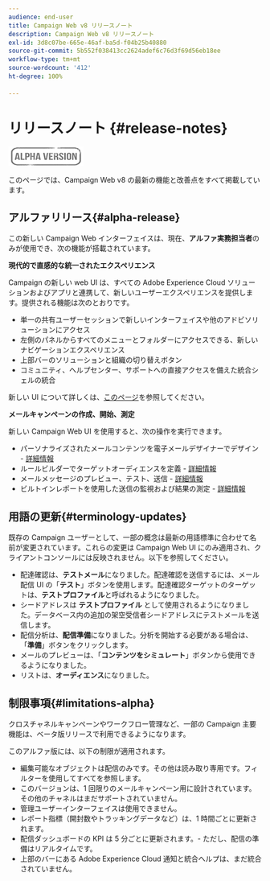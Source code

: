 ```yaml
---
audience: end-user
title: Campaign Web v8 リリースノート
description: Campaign Web v8 リリースノート
exl-id: 3d8c07be-665e-46af-ba5d-f04b25b40880
source-git-commit: 5b552f038413cc2624adef6c76d3f69d56eb18ee
workflow-type: tm+mt
source-wordcount: '412'
ht-degree: 100%

---
```


# リリースノート {#release-notes}

![](../assets/do-not-localize/badge.png)

このページでは、Campaign Web v8 の最新の機能と改善点をすべて掲載しています。

## アルファリリース{#alpha-release}

この新しい Campaign Web インターフェイスは、現在、**アルファ実務担当者**&#x200B;のみが使用でき、次の機能が搭載されています。

**現代的で直感的な統一されたエクスペリエンス**

Campaign の新しい web UI は、すべての Adobe Experience Cloud ソリューションおよびアプリと連携して、新しいユーザーエクスペリエンスを提供します。提供される機能は次のとおりです。

* 単一の共有ユーザーセッションで新しいインターフェイスや他のアドビソリューションにアクセス
* 左側のパネルからすべてのメニューとフォルダーにアクセスできる、新しいナビゲーションエクスペリエンス
* 上部バーのソリューションと組織の切り替えボタン
* コミュニティ、ヘルプセンター、サポートへの直接アクセスを備えた統合シェルの統合
<!--
No search and pulse notifications in Alpha
-->

新しい UI について詳しくは、[このページ](../get-started/user-interface.md)を参照してください。

**メールキャンペーンの作成、開始、測定**

新しい Campaign Web UI を使用すると、次の操作を実行できます。

* パーソナライズされたメールコンテンツを電子メールデザイナーでデザイン - [詳細情報](../content/edit-content.md)
* ルールビルダーでターゲットオーディエンスを定義 - [詳細情報](../audience/about-audiences.md)
* メールメッセージのプレビュー、テスト、送信 - [詳細情報](../monitor/prepare-send.md)
* ビルトインレポートを使用した送信の監視および結果の測定 - [詳細情報](../reporting/reports.md)

<!--
add info somewhere to remind users that
* they still have access to their console (+ link to v8 console doc)
* they keep their existing data (example: will be able to use their existing delivery templates to create deliveries)
-->


## 用語の更新{#terminology-updates}

既存の Campaign ユーザーとして、一部の概念は最新の用語標準に合わせて名前が変更されています。これらの変更は Campaign Web UI にのみ適用され、クライアントコンソールには反映されません。以下を参照してください。

* 配達確認は、**テストメール**&#x200B;になりました。配達確認を送信するには、メール配信 UI の「**テスト**」ボタンを使用します。配達確認ターゲットのターゲットは、**テストプロファイル**&#x200B;と呼ばれるようになりました。
* シードアドレスは **テストプロファイル** として使用されるようになりました。データベース内の追加の架空受信者シードアドレスにテストメールを送信します。
* 配信分析は、**配信準備**&#x200B;になりました。分析を開始する必要がある場合は、「**準備**」ボタンをクリックします。
* メールのプレビューは、「**コンテンツをシミュレート**」ボタンから使用できるようになりました。
* リストは、**オーディエンス**&#x200B;になりました。

## 制限事項{#limitations-alpha}

クロスチャネルキャンペーンやワークフロー管理など、一部の Campaign 主要機能は、ベータ版リリースで利用できるようになります。

このアルファ版には、以下の制限が適用されます。

* 編集可能なオブジェクトは配信のみです。その他は読み取り専用です。フィルターを使用してすべてを参照します。
* このバージョンは、1 回限りのメールキャンペーン用に設計されています。その他のチャネルはまだサポートされていません。
* 管理ユーザーインターフェイスは使用できません。
* レポート指標（開封数やトラッキングデータなど）は、1 時間ごとに更新されます。
* 配信ダッシュボードの KPI は 5 分ごとに更新されます。- ただし、配信の準備はリアルタイムです。
* 上部のバーにある Adobe Experience Cloud 通知と統合ヘルプは、まだ統合されていません。

